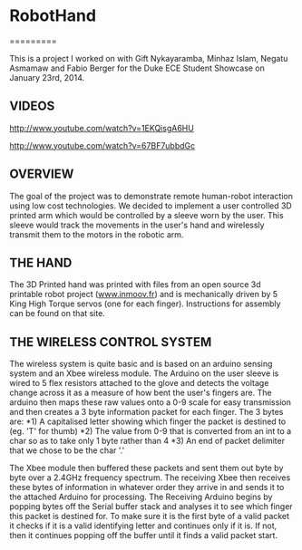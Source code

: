 # RobotHand
=========

This is a project I worked on with Gift Nykayaramba, Minhaz Islam, Negatu Asmamaw and Fabio Berger for the Duke ECE Student Showcase on January 23rd, 2014.

## VIDEOS

http://www.youtube.com/watch?v=1EKQisgA6HU

http://www.youtube.com/watch?v=67BF7ubbdGc

## OVERVIEW

The goal of the project was to demonstrate remote human-robot interaction using low cost technologies.
We decided to implement a user controlled 3D printed arm which would be controlled by a sleeve worn by the user. This sleeve would track the movements in the user's hand and wirelessly transmit them to the motors in the robotic arm.

## THE HAND

The 3D Printed hand was printed with files from an open source 3d printable robot project (www.inmoov.fr) and is mechanically driven by 5 King High Torque servos (one for each finger). Instructions for assembly can be found on that site.

## THE WIRELESS CONTROL SYSTEM

The wireless system is quite basic and is based on an arduino sensing system and an Xbee wireless module. The Arduino on the user sleeve is wired to 5 flex resistors attached to the glove and detects the voltage change across it as a measure of how bent the user's fingers are.
The arduino then maps these raw values onto a 0-9 scale for easy transmission and then creates a 3 byte information packet for each finger. The 3 bytes are:
*1) A capitalised letter showing which finger the packet is destined to (eg. 'T' for thumb) 
*2) The value from 0-9 that is converted from an int to a char so as to take only 1 byte rather than 4
*3) An end of packet delimiter that we chose to be the char '.'

The Xbee module then buffered these packets and sent them out byte by byte over a 2.4GHz frequency spectrum. The receiving Xbee then receives these bytes of information in whatever order they arrive in and sends it to the attached Arduino for processing. 
The Receiving Arduino begins by popping bytes off the Serial buffer stack and analyses it to see which finger this packet is destined for. To make sure it is the first byte of a valid packet it checks if it is a valid identifying letter and continues only if it is. If not, then it continues popping off the buffer until it finds a valid packet start. 
